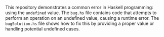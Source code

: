 This repository demonstrates a common error in Haskell programming: using the `undefined` value.  The `bug.hs` file contains code that attempts to perform an operation on an undefined value, causing a runtime error. The `bugSolution.hs` file shows how to fix this by providing a proper value or handling potential undefined cases.